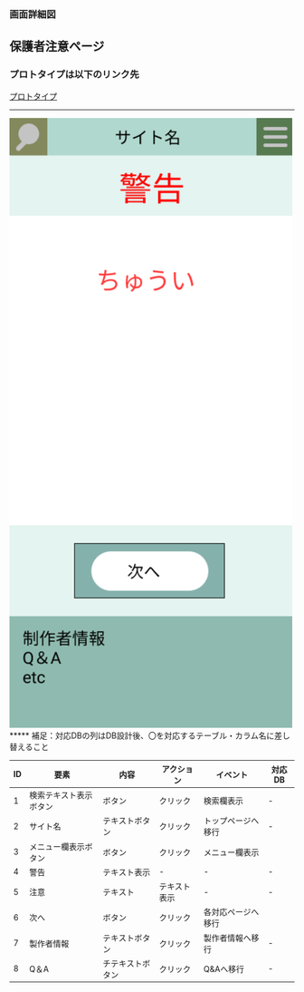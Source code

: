 ### 画面詳細図
## 保護者注意ページ
### プロトタイプは以下のリンク先
[プロトタイプ](https://www.figma.com/file/5bAHMcKrDB8THLNT72si3d/%E7%94%BB%E9%9D%A2?node-id=53%3A85)
*****
<img src="./image/保護者注意ページ.png" width="500">
*****
補足：対応DBの列はDB設計後、〇を対応するテーブル・カラム名に差し替えること

|ID|要素|内容|アクション|イベント|対応DB|
|--|----|----|----------|--------|-----|
|1|検索テキスト表示ボタン|ボタン|クリック|検索欄表示|-|
|2|サイト名|テキストボタン|クリック|トップページへ移行|-    |
|3|メニュー欄表示ボタン|ボタン|クリック|メニュー欄表示||
|4|警告|テキスト表示|-|-     |-|
|5|注意|テキスト|テキスト表示|-|-|
|6|次へ|ボタン|クリック|各対応ページへ移行||
|7|製作者情報|テキストボタン|クリック|製作者情報へ移行|-    |
|8|Q＆A|チテキストボタン|クリック|Q&Aへ移行|-|



